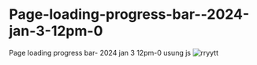 # Page-loading-progress-bar--2024-jan-3-12pm-0
Page loading progress bar- 2024 jan 3 12pm-0  usung js
![rryytt](https://github.com/ravinath93/Page-loading-progress-bar--2024-jan-3-12pm-0/assets/143611757/07677f36-bbc5-4778-aac4-25eba6f1a81c)

